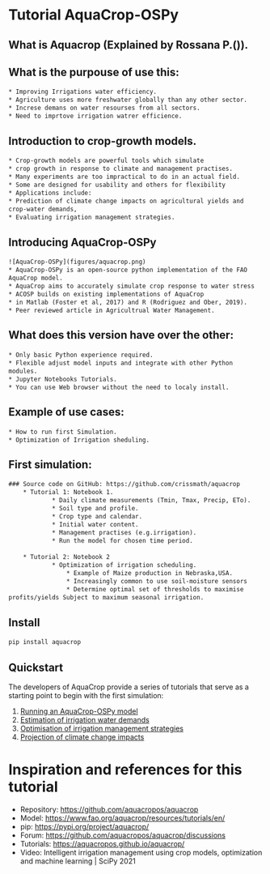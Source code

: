# Tutorial AquaCrop-OSPy

## What is Aquacrop (Explained by Rossana P.()).

## What is the purpouse of use this:
    * Improving Irrigations water efficiency.
    * Agriculture uses more freshwater globally than any other sector.
    * Increse demans on water resourses from all sectors.
    * Need to imprtove irrigation watrer efficience. 

## Introduction to crop-growth models.
    * Crop-growth models are powerful tools which simulate
    * crop growth in response to climate and management practises.
    * Many experiments are too impractical to do in an actual field.
    * Some are designed for usability and others for flexibility
    * Applications include:
    * Prediction of climate change impacts on agricultural yields and crop-water demands,
    * Evaluating irrigation management strategies.

## Introducing AquaCrop-OSPy
    ![AquaCrop-OSPy](figures/aquacrop.png)
	* AquaCrop-OSPy is an open-source python implementation of the FAO AquaCrop model.
	* AquaCrop aims to accurately simulate crop response to water stress
	* ACOSP builds on existing implementations of AquaCrop
	* in Matlab (Foster et al, 2017) and R (Rodriguez and Ober, 2019).
	* Peer reviewed article in Agricultrual Water Management.

## What does this version have over the other:
	* Only basic Python experience required.
	* Flexible adjust model inputs and integrate with other Python modules.
	* Jupyter Notebooks Tutorials.
	* You can use Web browser without the need to localy install.

## Example of use cases: 
    * How to run first Simulation.
    * Optimization of Irrigation sheduling.
    
## First simulation:
	### Source code on GitHub: https://github.com/crissmath/aquacrop
		* Tutorial 1: Notebook 1. 
				* Daily climate measurements (Tmin, Tmax, Precip, ETo).
				* Soil type and profile.
				* Crop type and calendar.
				* Initial water content.
				* Management practises (e.g.irrigation).
				* Run the model for chosen time period.
				
		* Tutorial 2: Notebook 2 
                * Optimization of irrigation scheduling.
				    * Example of Maize production in Nebraska,USA.
				    * Increasingly common to use soil-moisture sensors
				    * Determine optimal set of thresholds to maximise profits/yields Subject to maximum seasonal irrigation.

## Install

```bash
pip install aquacrop
```

## Quickstart

The developers of AquaCrop provide a series of tutorials that serve as a starting point to begin with the first simulation:

1.  <a href=https://colab.research.google.com/github/aquacropos/aquacrop/blob/master/docs/notebooks/AquaCrop_OSPy_Notebook_1.ipynb>Running an AquaCrop-OSPy model</a>
2.  <a href=https://colab.research.google.com/github/aquacropos/aquacrop/blob/master/docs/notebooks/AquaCrop_OSPy_Notebook_2.ipynb>Estimation of irrigation water demands</a>
3.  <a href=https://colab.research.google.com/github/aquacropos/aquacrop/blob/master/docs/notebooks/AquaCrop_OSPy_Notebook_3.ipynb>Optimisation of irrigation management strategies</a>
4.  <a href=https://colab.research.google.com/github/aquacropos/aquacrop/blob/master/docs/notebooks/AquaCrop_OSPy_Notebook_4.ipynb>Projection of climate change impacts</a>



# Inspiration and references for this tutorial

- Repository: https://github.com/aquacropos/aquacrop
- Model: https://www.fao.org/aquacrop/resources/tutorials/en/
- pip: https://pypi.org/project/aquacrop/
- Forum: https://github.com/aquacropos/aquacrop/discussions
- Tutorials: https://aquacropos.github.io/aquacrop/
- Video: Intelligent irrigation management using crop models, optimization and machine learning | SciPy 2021


